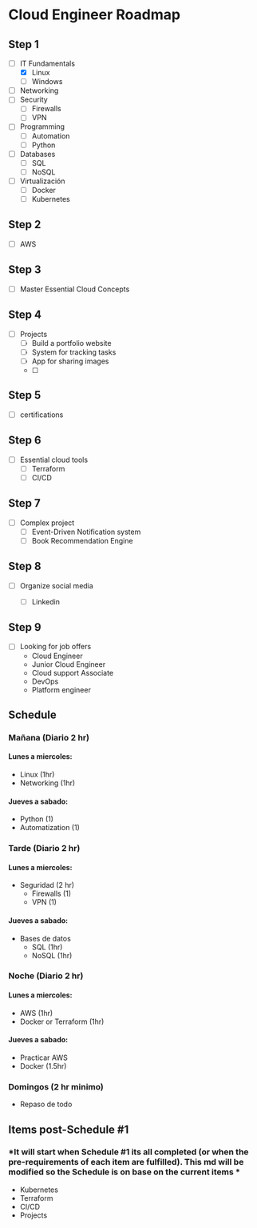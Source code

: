 # Cloud Engineer Roadmap

## Step 1
- [ ] IT Fundamentals
	- [x] Linux
	- [ ] Windows
- [ ] Networking
- [ ] Security
	- [ ] Firewalls
	- [ ] VPN
- [ ] Programming
	- [ ] Automation
	- [ ] Python
- [ ] Databases
	- [ ] SQL
	- [ ] NoSQL
- [ ] Virtualización
	- [ ] Docker
	- [ ] Kubernetes

## Step 2
- [ ] AWS

## Step 3
- [ ] Master Essential Cloud Concepts

## Step 4
- [ ] Projects
	- [ ] Build a portfolio website
	- [ ] System for tracking tasks
	- [ ] App for sharing images
	- [ ] 
## Step 5 
- [ ] certifications

## Step 6
- [ ] Essential cloud tools
	- [ ] Terraform
	- [ ] CI/CD
	
## Step 7
- [ ] Complex project
	- [ ] Event-Driven Notification system
	- [ ] Book Recommendation Engine
	
## Step 8
- [ ] Organize social media
	- [ ] Linkedin
	

## Step 9
- [ ] Looking for job offers
	- Cloud Engineer
	- Junior Cloud Engineer
	- Cloud support Associate
	- DevOps
	- Platform engineer
	

## Schedule

### Mañana (Diario 2 hr)
#### Lunes a miercoles:
- Linux (1hr)
- Networking (1hr)

#### Jueves a sabado:
- Python (1)
- Automatization (1)

### Tarde (Diario 2 hr)
#### Lunes a miercoles:
- Seguridad (2 hr)
	+ Firewalls (1)
	+ VPN (1)

#### Jueves a sabado:
- Bases de datos
	+ SQL (1hr)
	+ NoSQL (1hr)

### Noche (Diario 2 hr)
#### Lunes a miercoles:
- AWS (1hr)
- Docker or Terraform (1hr)

#### Jueves a sabado:
- Practicar AWS
- Docker (1.5hr) 

### Domingos (2 hr minimo)
- Repaso de todo

## Items post-Schedule #1
### *It will start when Schedule #1 its all completed (or when the pre-requirements of each item are fulfilled). This md will be modified so the Schedule is on base on the current items *

- Kubernetes
- Terraform
- CI/CD
- Projects
